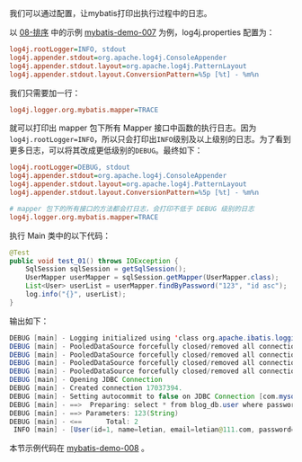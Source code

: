 我们可以通过配置，让mybatis打印出执行过程中的日志。

以 [08-排序](08-排序.md) 中的示例  [mybatis-demo-007](../../demo/mybatis-demo-007) 为例，log4j.properties 配置为：

```ini
log4j.rootLogger=INFO, stdout
log4j.appender.stdout=org.apache.log4j.ConsoleAppender
log4j.appender.stdout.layout=org.apache.log4j.PatternLayout
log4j.appender.stdout.layout.ConversionPattern=%5p [%t] - %m%n
```

我们只需要加一行：

```ini
log4j.logger.org.mybatis.mapper=TRACE
```

就可以打印出 mapper 包下所有 Mapper 接口中函数的执行日志。因为`log4j.rootLogger=INFO`，所以只会打印出`INFO`级别及以上级别的日志。为了看到更多日志，可以将其改成更低级别的`DEBUG`。最终如下：

```ini
log4j.rootLogger=DEBUG, stdout
log4j.appender.stdout=org.apache.log4j.ConsoleAppender
log4j.appender.stdout.layout=org.apache.log4j.PatternLayout
log4j.appender.stdout.layout.ConversionPattern=%5p [%t] - %m%n

# mapper 包下的所有接口的方法都会打日志，会打印不低于 DEBUG 级别的日志
log4j.logger.org.mybatis.mapper=TRACE
```



执行 Main 类中的以下代码：

```java
@Test
public void test_01() throws IOException {
    SqlSession sqlSession = getSqlSession();
    UserMapper userMapper = sqlSession.getMapper(UserMapper.class);
    List<User> userList = userMapper.findByPassword("123", "id asc");
    log.info("{}", userList);
}
```



输出如下：

```java
DEBUG [main] - Logging initialized using 'class org.apache.ibatis.logging.slf4j.Slf4jImpl' adapter.
DEBUG [main] - PooledDataSource forcefully closed/removed all connections.
DEBUG [main] - PooledDataSource forcefully closed/removed all connections.
DEBUG [main] - PooledDataSource forcefully closed/removed all connections.
DEBUG [main] - PooledDataSource forcefully closed/removed all connections.
DEBUG [main] - Opening JDBC Connection
DEBUG [main] - Created connection 17037394.
DEBUG [main] - Setting autocommit to false on JDBC Connection [com.mysql.jdbc.JDBC4Connection@103f852]
DEBUG [main] - ==>  Preparing: select * from blog_db.user where password=? order by id asc 
DEBUG [main] - ==> Parameters: 123(String)
DEBUG [main] - <==      Total: 2
 INFO [main] - [User(id=1, name=letian, email=letian@111.com, password=123), User(id=2, name=xiaosi, email=xiaosi@111.com, password=123)]
```



本节示例代码在 [mybatis-demo-008](../../demo/mybatis-demo-008) 。
